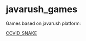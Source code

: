 # javarush_games
Games based on javarush platform:

<a href=https://javarush.ru/projects/apps/112191 target=_blank>COVID_SNAKE</a>

